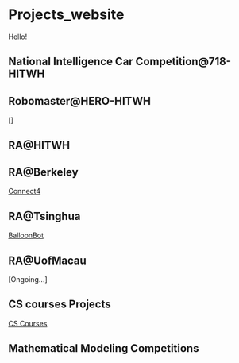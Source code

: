 # Projects_website

Hello! 

## National Intelligence Car Competition@718-HITWH
[]()
## Robomaster@HERO-HITWH
[]
## RA@HITWH

## RA@Berkeley
[Connect4](RA@Berkeley/Connect4.md)
## RA@Tsinghua 
[BalloonBot](RA@Tsinghua/BalloonBot.md)

## RA@UofMacau
[Ongoing...]

## CS courses Projects
[CS Courses](Courses@HIT/Intro.md)

## Mathematical Modeling Competitions
